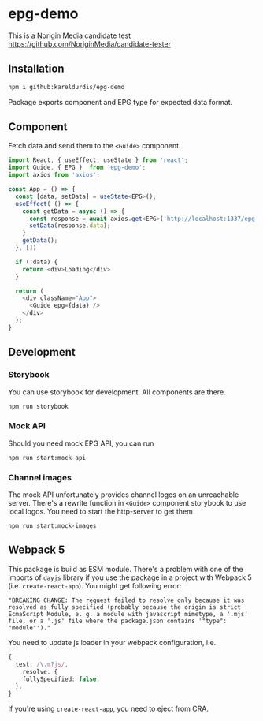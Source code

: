 # epg-demo
This is a Norigin Media candidate test https://github.com/NoriginMedia/candidate-tester 

## Installation

```bash
npm i github:kareldurdis/epg-demo
```
Package exports <Guide> component and EPG type for expected data format.

## Component
Fetch data and send them to the `<Guide>` component.

```typescript jsx
import React, { useEffect, useState } from 'react';
import Guide, { EPG }  from 'epg-demo';
import axios from 'axios';

const App = () => {
  const [data, setData] = useState<EPG>();
  useEffect( () => {
    const getData = async () => {
      const response = await axios.get<EPG>('http://localhost:1337/epg')
      setData(response.data);
    }
    getData();
  }, [])

  if (!data) {
    return <div>Loading</div>
  }

  return (
    <div className="App">
      <Guide epg={data} />
    </div>
  );
}
```

## Development
### Storybook
You can use storybook for development. All components are there.
```shell
npm run storybook
```
### Mock API
Should you need mock EPG API, you can run
```shell
npm run start:mock-api
```
### Channel images
The mock API unfortunately provides channel logos on an unreachable server. There's a rewrite function in `<Guide>` component storybook to use local logos. You need to start the http-server to get them
```shell
npm run start:mock-images
```

## Webpack 5
This package is build as ESM module. There's a problem with one of the imports of `dayjs` library if you use the package in a project with Webpack 5 (i.e. `create-react-app`). You might get following error:
```
"BREAKING CHANGE: The request failed to resolve only because it was resolved as fully specified (probably because the origin is strict EcmaScript Module, e. g. a module with javascript mimetype, a '.mjs' file, or a '.js' file where the package.json contains '"type": "module"')."
```
You need to update js loader in your webpack configuration, i.e.
```typescript
{
  test: /\.m?js/,
    resolve: {
    fullySpecified: false,
  },
}
```
If you're using `create-react-app`, you need to eject from CRA.
